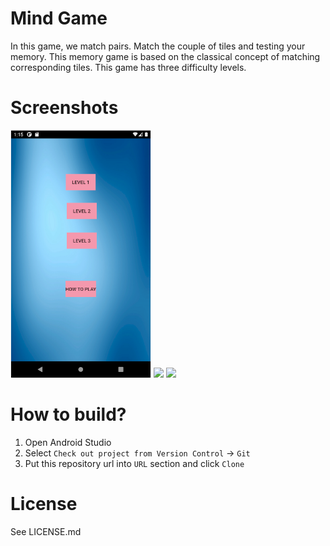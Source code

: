 # Mind Game
In this game, we match pairs. Match the couple of tiles and testing your memory. This memory game is based on the classical concept of matching corresponding tiles. This game has three difficulty levels.

# Screenshots

<img src="screenshot/1.png" width="225"/> <img src="/screenshot/2.png" width="225"/> <img src="/screenshot/3.png" width="225"/>

# How to build?
1. Open Android Studio
2. Select `Check out project from Version Control` -> `Git`
3. Put this repository url into `URL` section and click `Clone`

# License
See LICENSE.md
